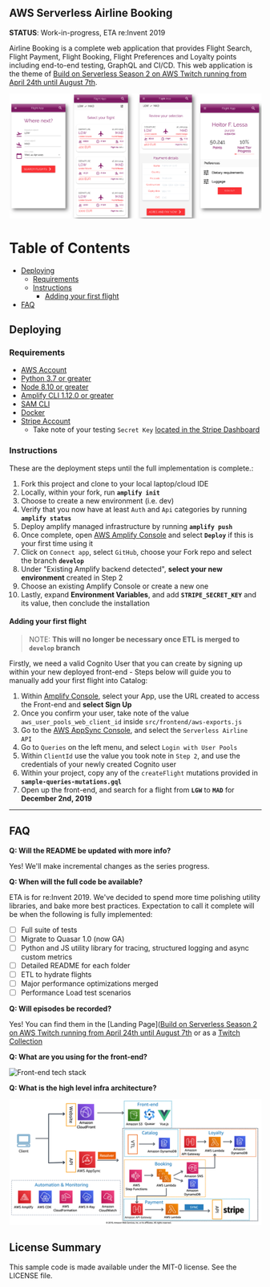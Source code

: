 ## AWS Serverless Airline Booking

**STATUS**: Work-in-progress, ETA re:Invent 2019

Airline Booking is a complete web application that provides Flight Search, Flight Payment, Flight Booking, Flight Preferences and Loyalty points including end-to-end testing, GraphQL and CI/CD. This web application is the theme of [Build on Serverless Season 2 on AWS Twitch running from April 24th until August 7th](https://pages.awscloud.com/GLOBAL-devstrategy-OE-BuildOnServerless-2019-reg-event.html).

![Serverless Airline Booking sample](./media/prototype-web.png)

Table of Contents
=================

* [Deploying](#Deploying)
    - [Requirements](#Requirements)
    - [Instructions](#Instructions)
        + [Adding your first flight](#Adding-your-first-flight)
* [FAQ](#FAQ)

## Deploying

### Requirements

* [AWS Account](https://aws.amazon.com/account/)
* [Python 3.7 or greater](https://realpython.com/installing-python/)
* [Node 8.10 or greater](https://nodejs.org/en/download/)
* [Amplify CLI 1.12.0 or greater](https://aws-amplify.github.io/docs/cli-toolchain/quickstart#quickstart)
* [SAM CLI](https://docs.aws.amazon.com/serverless-application-model/latest/developerguide/serverless-sam-cli-install.html)
* [Docker](https://docs.docker.com/install/)
* [Stripe Account](https://dashboard.stripe.com/register)
    - Take note of your testing `Secret Key` [located in the Stripe Dashboard](https://support.stripe.com/questions/locate-api-keys)

### Instructions

These are the deployment steps until the full implementation is complete.:

1) Fork this project and clone to your local laptop/cloud IDE
2) Locally, within your fork, run **`amplify init`**
3) Choose to create a new environment (i.e. dev)
4) Verify that you now have at least `Auth` and `Api` categories by running **`amplify status`**
5) Deploy amplify managed infrastructure by running **`amplify push`**
6) Once complete, open [AWS Amplify Console](https://eu-west-1.console.aws.amazon.com/amplify/home) and select **`Deploy`** if this is your first time using it
7) Click on `Connect app`, select `GitHub`, choose your Fork repo and select the branch **`develop`**
8) Under "Existing Amplify backend detected", **select your new environment** created in Step 2
9) Choose an existing Amplify Console or create a new one
10) Lastly, expand **Environment Variables**, and add **`STRIPE_SECRET_KEY`** and its value, then conclude the installation

#### Adding your first flight

> NOTE: **This will no longer be necessary once ETL is merged to `develop` branch**

Firstly, we need a valid Cognito User that you can create by signing up within your new deployed front-end - Steps below will guide you to manually add your first flight into Catalog:

1. Within [Amplify Console](https://eu-west-1.console.aws.amazon.com/amplify/home), select your App, use the URL created to access the Front-end and **select Sign Up**
2. Once you confirm your user, take note of the value `aws_user_pools_web_client_id` inside `src/frontend/aws-exports.js`
3. Go to the [AWS AppSync Console](https://eu-west-1.console.aws.amazon.com/appsync/home), and select the `Serverless Airline API`
4. Go to `Queries` on the left menu, and select `Login with User Pools`
5. Within `ClientId` use the value you took note in `Step 2`, and use the credentials of your newly created Cognito user
6. Within your project, copy any of the `createFlight` mutations provided in **`sample-queries-mutations.gql`**
7. Open up the front-end, and search for a flight from **`LGW`** to **`MAD`** for **December 2nd, 2019**

---

## FAQ

**Q: Will the README be updated with more info?**

Yes! We'll make incremental changes as the series progress.

**Q: When will the full code be available?**

ETA is for re:Invent 2019. We've decided to spend more time polishing utility libraries, and bake more best practices. Expectation to call it complete will be when the following is fully implemented:

* [ ] Full suite of tests
* [ ] Migrate to Quasar 1.0 (now GA)
* [ ] Python and JS utility library for tracing, structured logging and async custom metrics
* [ ] Detailed README for each folder
* [ ] ETL to hydrate flights
* [ ] Major performance optimizations merged
* [ ] Performance Load test scenarios

**Q: Will episodes be recorded?**

Yes! You can find them in the [Landing Page]([Build on Serverless Season 2 on AWS Twitch running from April 24th until August 7th](https://pages.awscloud.com/GLOBAL-devstrategy-OE-BuildOnServerless-2019-reg-event.html) or as a [Twitch Collection](https://www.twitch.tv/collections/2s5GEfNTuRXCeg)

**Q: What are you using for the front-end?**

![Front-end tech stack](./media/prototype-frontend.png)

**Q: What is the high level infra architecture?**

![Serverless Airline Architecture](./media/prototype-architecture.png)

## License Summary

This sample code is made available under the MIT-0 license. See the LICENSE file.

